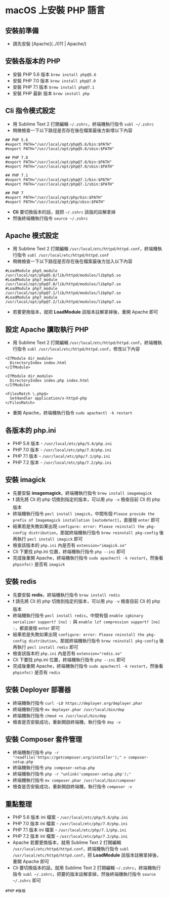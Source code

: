 # macOS 上安裝 PHP 語言

## 安裝前準備
* 請先安裝 [Apache](../011 | Apache/)

## 安裝各版本的 PHP
* 安裝 PHP 5.6 版本 `brew install php@5.6`
* 安裝 PHP 7.0 版本 `brew install php@7.0`
* 安裝 PHP 7.1 版本 `brew install php@7.1`
* 安裝 PHP 最新 版本 `brew install php`

## Cli 指令模式設定
* 用 Sublime Text 2 打開編輯 `~/.zshrc`，終端機執行指令 `subl ~/.zshrc`
* 稍微檢查一下以下路徑是否存在後在檔案最後方新增以下內容

```
## PHP 5.6
#export PATH="/usr/local/opt/php@5.6/bin:$PATH"
#export PATH="/usr/local/opt/php@5.6/sbin:$PATH"

## PHP 7.0
#export PATH="/usr/local/opt/php@7.0/bin:$PATH"
#export PATH="/usr/local/opt/php@7.0/sbin:$PATH"

## PHP 7.1
#export PATH="/usr/local/opt/php@7.1/bin:$PATH"
#export PATH="/usr/local/opt/php@7.1/sbin:$PATH"

## PHP 7
#export PATH="/usr/local/opt/php/bin:$PATH"
#export PATH="/usr/local/opt/php/sbin:$PATH"
```

* **Cli** 要切換版本的話，就把 `~/.zshrc` 該版的註解拿掉
* 然後終端機執行指令 `source ~/.zshrc`

## Apache 模式設定
* 用 Sublime Text 2 打開編輯 `/usr/local/etc/httpd/httpd.conf`，終端機執行指令 `subl /usr/local/etc/httpd/httpd.conf`
* 稍微檢查一下以下路徑是否存在後在檔案最後方加入以下內容

```
#LoadModule php5_module /usr/local/opt/php@5.6/lib/httpd/modules/libphp5.so
#LoadModule php7_module /usr/local/opt/php@7.0/lib/httpd/modules/libphp7.so
#LoadModule php7_module /usr/local/opt/php@7.1/lib/httpd/modules/libphp7.so
#LoadModule php7_module /usr/local/opt/php@7.2/lib/httpd/modules/libphp7.so
```

* 若要更換版本，就把 **LoadModule** 該版本註解拿掉後，重開 Apache 即可

## 設定 Apache 讀取執行 PHP
* 用 Sublime Text 2 打開編輯 `/usr/local/etc/httpd/httpd.conf`，終端機執行指令 `subl /usr/local/etc/httpd/httpd.conf`，修改以下內容

```
<IfModule dir_module>
  DirectoryIndex index.html
</IfModule>
```

```
<IfModule dir_module>
  DirectoryIndex index.php index.html
</IfModule>

<FilesMatch \.php$>
  SetHandler application/x-httpd-php
</FilesMatch>
```

* 重開 Apache，終端機執行指令 `sudo apachectl -k restart`

## 各版本的 php.ini
* PHP 5.6 版本 - `/usr/local/etc/php/5.6/php.ini`
* PHP 7.0 版本 - `/usr/local/etc/php/7.0/php.ini`
* PHP 7.1 版本 - `/usr/local/etc/php/7.1/php.ini`
* PHP 7.2 版本 - `/usr/local/etc/php/7.2/php.ini`

## 安裝 imagick
* 先要安裝 **imagemagick**，終端機執行指令 `brew install imagemagick`
* :exclamation: 請先將 Cli 的 php 切換到指定的版本，可以用 `php -v` 檢查目前 Cli 的 php 版本
* 終端機執行指令 `pecl install imagick`，中間有個 `Please provide the prefix of Imagemagick installation [autodetect]`，直接按 `enter` 即可
* 結果若是失敗如果出現 `configure: error: Please reinstall the pkg-config distribution`，那就終端機執行指令 `brew reinstall pkg-config` 後再執行 `pecl install imagick` 即可
* 檢查該版本的 `php.ini` 內是否有 `extension="imagick.so"`
* Cli 下要找 php.ini 位置，終端機執行指令 `php --ini` 即可
* 完成後重開 Apache，終端機執行指令 `sudo apachectl -k restart`，然後看 `phpinfo()` 是否有 `imagick`

## 安裝 redis
* 先要安裝 **redis**，終端機執行指令 `brew install redis`
* :exclamation: 請先將 Cli 的 php 切換到指定的版本，可以用 `php -v` 檢查目前 Cli 的 php 版本
* 終端機執行指令 `pecl install redis`，中間有個 `enable igbinary serializer support? [no] :` 與 `enable lzf compression support? [no] :`，都直接按 `enter` 即可
* 結果若是失敗如果出現 `configure: error: Please reinstall the pkg-config distribution`，那就終端機執行指令 `brew reinstall pkg-config` 後再執行 `pecl install redis` 即可
* 檢查該版本的 `php.ini` 內是否有 `extension="redis.so"`
* Cli 下要找 php.ini 位置，終端機執行指令 `php --ini` 即可
* 完成後重開 Apache，終端機執行指令 `sudo apachectl -k restart`，然後看 `phpinfo()` 是否有 `redis`

## 安裝 Deployer 部署器
* 終端機執行指令 `curl -LO https://deployer.org/deployer.phar`
* 終端機執行指令 `mv deployer.phar /usr/local/bin/dep`
* 終端機執行指令 `chmod +x /usr/local/bin/dep`
* 檢查是否安裝成功，重新開啟終端機，執行指令 `dep -v`

## 安裝 Composer 套件管理
* 終端機執行指令 `php -r "readfile('https://getcomposer.org/installer');" > composer-setup.php`
* 終端機執行指令 `php composer-setup.php`
* 終端機執行指令 `php -r "unlink('composer-setup.php');"`
* 終端機執行指令 `mv composer.phar /usr/local/bin/composer`
* 檢查是否安裝成功，重新開啟終端機，執行指令 `composer -v`

## 重點整理
* PHP 5.6 版本 ini 檔案 - `/usr/local/etc/php/5.6/php.ini`
* PHP 7.0 版本 ini 檔案 - `/usr/local/etc/php/7.0/php.ini`
* PHP 7.1 版本 ini 檔案 - `/usr/local/etc/php/7.1/php.ini`
* PHP 7.2 版本 ini 檔案 - `/usr/local/etc/php/7.2/php.ini`
* Apache 若要更換版本，就用 Sublime Text 2 打開編輯 `/usr/local/etc/httpd/httpd.conf`，終端機執行指令 `subl /usr/local/etc/httpd/httpd.conf`，把 **LoadModule** 該版本註解拿掉後，重開 Apache 即可
* Cli 要切換版本的話，就用 Sublime Text 2 打開編輯 `~/.zshrc`，終端機執行指令 `subl ~/.zshrc`，把要的版本註解拿掉，然後終端機執行指令 `source ~/.zshrc` 即可

`#PHP` `#後端`
